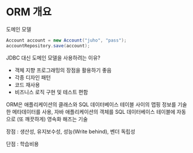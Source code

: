 # ORM 개요



도메인 모델

```java
Account account = new Account("juho", "pass");
accountRepository.save(account);
```



JDBC 대신 도메인 모델을 사용하려는 이유?

- 객체 지향 프로그래밍의 장점을 활용하기 좋음
- 각종 디자인 패턴
- 코드 재사용
- 비즈니스 로직 구현 및 테스트 편함



ORM은 애플리케이션의 클래스와 SQL 데이터베이스 테이블 사이의 맵핑 정보를 기술한 메타데이터를 사용, 자바 애플리케이션의 객체를 SQL 데이터베이스 테이블에 자동으로 (또 깨끗하게) 영속화 해즈는 기술

장점 : 생산성, 유지보수성, 성능(Write behind), 벤더 독립성

단점 : 학습비용

